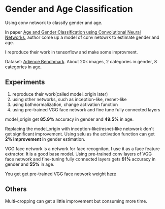 # Gender and Age Classification

Using conv network to classify gender and age.

In paper [Age and Gender Classification using Convolutional Neural Networks](https://www.openu.ac.il/home/hassner/projects/cnn_agegender/CNN_AgeGenderEstimation.pdf), author come up a model of conv netowrk to estimate gender and age.

I reproduce their work in tensorflow and make some improvment.

Dataset: [Adience Benchmark](https://www.openu.ac.il/home/hassner/Adience/data.html#agegender). About 20k images, 2 categories in gender, 8 categories in age.

## Experiments

1. reproduce their work(called model_origin later)
2. using other networks, such as inception-like, resnet-like
3. using bathnormalization, change activation function
4. using pre-trained VGG face network and fine tune fully connected layers

model_origin get **85.9%** accuracy in gender and **49.5%** in age.

Replacing the model_origin with inception-like/resnet-like netowork don't get significant improvement. Using selu as the activation function can get **2% improvement** in gender estimation.

VGG face network is a network for face recogniton, I use it as a face feature extractor. It is a good base model. Using pre-trained conv layers of VGG face network and fine-tuning fully connected layers gets **91%** accuracy in gender and **55%** in age.

You get get pre-trained VGG face network weight [here](https://drive.google.com/file/d/1swNHi9XMh0GJs8eBEhw2xjCAN07JjfT9/view?usp=sharing)

## Others

Multi-cropping can get a little improvement but consuming more time.
